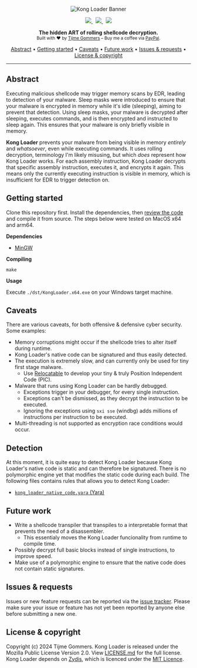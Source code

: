 <p align="center">
    <img src="https://gist.githubusercontent.com/tijme/ce0ad845cfaaa0fb9a1897dca8dcc4e8/raw/20a617fed67d0f0f1d05f1d079704b6965fe9fc5/KongLoaderBanner.svg" alt="Kong Loader Banner" />
</p>
<p align="center">
    <a href="https://github.com/tijme/kong-loader/blob/master/LICENSE.md">
        <img src="https://img.shields.io/badge/License-MPL%20V2.0-527c50?style=for-the-badge&labelColor=2b4e34" />
    </a> &nbsp;
    <a href="https://github.com/tijme/kong-loader/releases">
        <img src="https://img.shields.io/github/v/release/tijme/kong-loader?style=for-the-badge&labelColor=2b4e34&color=527c50&cache=1" />
    </a> &nbsp;
    <a href="https://github.com/tijme/kong-loader/actions">
        <img src="https://img.shields.io/github/actions/workflow/status/tijme/kong-loader/compile.yml?style=for-the-badge&labelColor=2b4e34&color=527c50" />
    </a>
</p>
<p align="center">
    <b>The hidden ART of rolling shellcode decryption.</b>
    <br/>
    <sup>Built with ♥ by <a href="https://x.com/tijme">Tijme Gommers</a> – Buy me a coffee via <a href="https://www.paypal.me/tijmegommers">PayPal</a>.</sup>
    <br/>
</p>
<p align="center">
    <a href="#abstract">Abstract</a>
    •
    <a href="#getting-started">Getting started</a>
    •
    <a href="#caveats">Caveats</a>
    •
    <a href="#future-work">Future work</a>
    •
    <a href="#issues--requests">Issues & requests</a>
    •
    <a href="#license--copyright">License & copyright</a>
</p>
<hr>

## Abstract

Executing malicious shellcode may trigger memory scans by EDR, leading to detection of your malware. Sleep masks were introduced to ensure that your malware is encrypted in memory while it's idle (sleeping), aiming to prevent that detection. Using sleep masks, your malware is decrypted after sleeping, executes commands, and is then encrypted and instructed to sleep again. This ensures that your malware is only briefly visible in memory.

**Kong Loader** prevents your malware from being visible in memory *entirely* and *whatsoever*, even while executing commands. It uses rolling decryption, terminology I'm likely misusing, but which *does* represent how Kong Loader works. For each assembly instruction, Kong Loader decrypts that specific assembly instruction, executes it, and encrypts it again. This means only the currently executing instruction is visible in memory, which is insufficient for EDR to trigger detection on.

## Getting started

Clone this repository first. Install the dependencies, then [review the code](https://github.com/tijme/kong-loader/blob/master/.github/laughing.gif) and compile it from source. The steps below were tested on MacOS x64 and arm64.

**Dependencies**

* [MinGW](https://formulae.brew.sh/formula/mingw-w64)

**Compiling**

    make

**Usage**

Execute `./dst/KongLoader.x64.exe` on your Windows target machine.

## Caveats

There are various caveats, for both offensive & defensive cyber security. Some examples:

* Memory corruptions might occur if the shellcode tries to alter itself during runtime. 
* Kong Loader's native code can be signatured and thus easily detected.
* The execution is extremely slow, and can currently only be used for tiny first stage malware.
    - Use [Relocatable](https://github.com/tijme/relocatable) to develop your tiny & truly Position Independent Code (PIC).
* Malware that runs using Kong Loader can be hardly debugged.
    - Exceptions trigger in your debugger, for every single instruction.
    - Exceptions can't be dismissed, as they decrypt the instruction to be executed.
    - Ignoring the exceptions using `sxi sse` (windbg) adds millions of instructions per instruction to be executed.
* Multi-threading is not supported as encryption race conditions would occur.

## Detection

At this moment, it is quite easy to detect Kong Loader because Kong Loader's native code is static and can therefore be signatured. There is no polymorphic engine yet that modifies the static code during each build. The following files contains rules that allows you to detect Kong Loader:

* [`kong_loader_native_code.yara` (Yara)](https://github.com/tijme/kong-loader/blob/master/sig/kong_loader_native_code.yara)

## Future work

* Write a shellcode transpiler that transpiles to a interpretable format that prevents the need of a disassembler.
    - This essentialy moves the Kong Loader funcionality from runtime to compile time.
* Possibly decrypt full basic blocks instead of single instructions, to improve speed.
* Make use of a polymorphic engine to ensure that the native code does not contain static signatures.

## Issues & requests

Issues or new feature requests can be reported via the [issue tracker](https://github.com/tijme/kong-loader/issues). Please make sure your issue or feature has not yet been reported by anyone else before submitting a new one.

## License & copyright

Copyright (c) 2024 Tijme Gommers. Kong Loader is released under the Mozilla Public License Version 2.0. View [LICENSE.md](https://github.com/tijme/kong-loader/blob/master/LICENSE.md) for the full license. Kong Loader depends on [Zydis](https://zydis.re/), which is licenced under the [MIT Licence](https://github.com/zyantific/zydis/blob/master/LICENSE).
